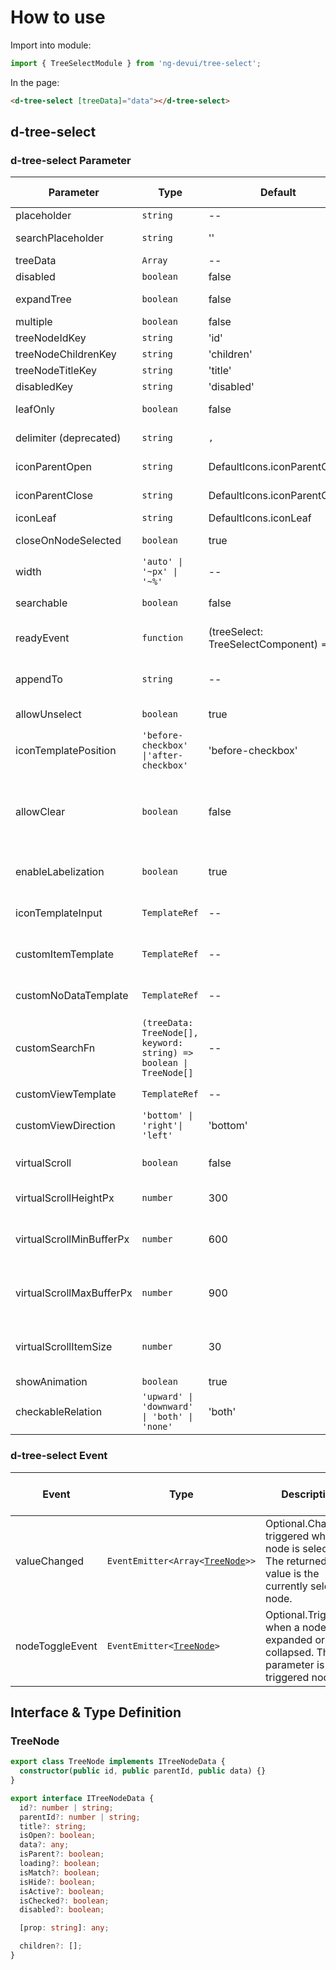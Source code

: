 # How to use

Import into module:

```ts
import { TreeSelectModule } from 'ng-devui/tree-select';
```

In the page:

```html
<d-tree-select [treeData]="data"></d-tree-select>
```

## d-tree-select

### d-tree-select Parameter

| Parameter                | Type                                                               | Default                                 | Description                                                                                                                                                                                                                                                                                          | Jump to Demo                                                                                    | Global Config |
| ------------------------ | ------------------------------------------------------------------ | --------------------------------------- | ---------------------------------------------------------------------------------------------------------------------------------------------------------------------------------------------------------------------------------------------------------------------------------------------------- | ----------------------------------------------------------------------------------------------- | ------------- |
| placeholder              | `string`                                                           | --                                      | Optional. placeholder string                                                                                                                                                                                                                                                                         | [Basic usage](demo#basic-usage)                                                                 |
| searchPlaceholder        | `string`                                                           | ''                                      | Optional. placeholder in the search text box.                                                                                                                                                                                                                                                        | [Simple search tree](demo#simple-search)                                                        |
| treeData                 | `Array`                                                            | --                                      | Required. Source data to be displayed.                                                                                                                                                                                                                                                               | [Basic usage](demo#basic-usage)                                                                 |
| disabled                 | `boolean`                                                          | false                                   | Optional. The input state is forbidden.                                                                                                                                                                                                                                                              | [Basic usage](demo#basic-usage)                                                                 |
| expandTree               | `boolean`                                                          | false                                   | Optional. indicating whether to expand the tree automatically.                                                                                                                                                                                                                                       | [Basic usage](demo#basic-usage)                                                                 |
| multiple                 | `boolean`                                                          | false                                   | Optional. It indicates the multi-choice switch.                                                                                                                                                                                                                                                      | [Basic usage](demo#basic-usage)                                                                 |
| treeNodeIdKey            | `string`                                                           | 'id'                                    | Optional. ID key name                                                                                                                                                                                                                                                                                | [Custom key](demo#keys)                                                                         |
| treeNodeChildrenKey      | `string`                                                           | 'children'                              | Optional. child node key name                                                                                                                                                                                                                                                                        | [Custom key](demo#keys)                                                                         |
| treeNodeTitleKey         | `string`                                                           | 'title'                                 | Optional. title key name                                                                                                                                                                                                                                                                             | [Custom key](demo#keys)                                                                         |
| disabledKey              | `string`                                                           | 'disabled'                              | Optional. The disabled node cannot be selected.                                                                                                                                                                                                                                                      | [Basic usage](demo#basic-usage)                                                                 |
| leafOnly                 | `boolean`                                                          | false                                   | Optional. This parameter is optional only for leaf nodes.                                                                                                                                                                                                                                            | [Only leaf nodes can be selected](demo#leaf-only)                                               |
| delimiter (deprecated)   | `string`                                                           | `,`                                     | Optional. Selected result separator (used for multiple selections)                                                                                                                                                                                                                                   |
| iconParentOpen           | `string`                                                           | DefaultIcons.iconParentOpen             | Optional. Icon when a tree node is opened                                                                                                                                                                                                                                                            | [Expand and close the icon](demo#icon-parent)                                                   |
| iconParentClose          | `string`                                                           | DefaultIcons.iconParentClose            | Optional. Icon when a tree node is closed                                                                                                                                                                                                                                                            | [Expand and close the icon](demo#icon-parent)                                                   |
| iconLeaf                 | `string`                                                           | DefaultIcons.iconLeaf                   | Optional. node icon.                                                                                                                                                                                                                                                                                 | [Custom key](demo#keys)                                                                         |
| closeOnNodeSelected      | `boolean`                                                          | true                                    | Optional. When a node is selected, the drop-down list box is disabled (only for single selection).                                                                                                                                                                                                   | [Custom key](demo#keys)                                                                         |
| width                    | `'auto' \| '~px' \| '~%'`                                          | --                                      | Optional. width of the drop-down list box                                                                                                                                                                                                                                                            | [Basic usage](demo#basic-usage)                                                                 |
| searchable               | `boolean`                                                          | false                                   | Optional. indicating whether a tree can be searched.                                                                                                                                                                                                                                                 | [Simple search tree](demo#simple-search)                                                        |
| readyEvent               | `function`                                                         | (treeSelect: TreeSelectComponent) => {} | Optional. Hook function that can be called when the component initialization is complete                                                                                                                                                                                                             | [Hook called upon completion of initialization](demo#init-hooks)                                |
| appendTo                 | `string`                                                           | --                                      | Optional. Attach the drop-down list box to the DOM selector node of the input value. If the value is empty, the drop-down list box is in the component.                                                                                                                                              | [Append To Element Capability](demo#append-to-element)                                          |
| allowUnselect            | `boolean`                                                          | true                                    | Optional. Whether to allow deselecting selected items in single-select mode.                                                                                                                                                                                                                         | [Basic usage](demo#basic-usage)                                                                 |
| iconTemplatePosition     | `'before-checkbox' \|'after-checkbox'`                             | 'before-checkbox'                       | Optional. position of the customized template                                                                                                                                                                                                                                                        | [Customizing icons and selected nodes](demo#custom-icon)                                        |
| allowClear               | `boolean`                                                          | false                                   | Optional. indicates whether to clear selected items by clicking the clear button in the text box in radio mode. The value of `allowUnselect` must be `true`. Otherwise, the experience consistency rule will be damaged. This parameter is valid only when the value of enableLabelization is false. | [Basic usage](demo#basic-usage)                                                                 |
| enableLabelization       | `boolean`                                                          | true                                    | Optional. Indicates whether to enable the tagged display effect. This parameter is enabled by default when the public cloud visual function is used.                                                                                                                                                 | [Tag-based configuration](demo#labelization)                                                    |
| iconTemplateInput        | `TemplateRef`                                                      | --                                      | Optional. Template of the customized icon                                                                                                                                                                                                                                                            | [Customizing icons and selected nodes](demo#custom-icon)                                        |
| customItemTemplate       | `TemplateRef`                                                      | --                                      | Optional. The display content of selected nodes can be customized.                                                                                                                                                                                                                                   | [Customizing icons and selected nodes](demo#custom-icon)                                        |
| customNoDataTemplate     | `TemplateRef`                                                      | --                                      | Optional. Customization of content without data. The isSearchResult parameter in the template can be used to determine whether the content is a search result.                                                                                                                                       | [Simple search tree](demo#simple-search)                                                        |
| customSearchFn           | `(treeData: TreeNode[], keyword: string) => boolean \| TreeNode[]` | --                                      | Optional. Custom search function. When true or an empty array is returned, no search result is displayed.                                                                                                                                                                                            | [Simple search tree](demo#simple-search)                                                        |
| customViewTemplate       | `TemplateRef`                                                      | --                                      | Optional. The display content of a customized region can be customized.                                                                                                                                                                                                                              | [Custom Area](demo#custom-template)                                                             |
| customViewDirection      | `'bottom' \| 'right'\| 'left'`                                     | 'bottom'                                | Optional, relative position of the customViewTemplate drop-down list box                                                                                                                                                                                                                             | [Custom Area](demo#custom-template)                                                             |
| virtualScroll            | `boolean`                                                          | false                                   | Optional. Specifies whether to enable virtual scrolling. This parameter is usually used in scenarios with a large amount of data.                                                                                                                                                                    | [Virtual scrolling] (demo#virtual-scroll)                                                       |
| virtualScrollHeightPx    | `number`                                                           | 300                                     | Optional. Set the height of the virtual scrolling content area(`px`).                                                                                                                                                                                                                                | [Virtual scroll](demo#virtual-scroll)                                                           |
| virtualScrollMinBufferPx | `number`                                                           | 600                                     | Optional. Set the minimum buffer size during virtual scrolling(`px`). For details, see https://material.angular.io/cdk/scrolling/overview#scrolling-over-fixed-size-items                                                                                                                            | [Virtual Scroll](demo#virtual-scroll)                                                           |
| virtualScrollMaxBufferPx | `number`                                                           | 900                                     | Optional. Set the maximum buffer size during virtual scrolling.(`px`) For details, see https://material.angular.io/cdk/scrolling/overview#scrolling-over-fixed-size-items                                                                                                                            | [Virtual Scroll](demo#virtual-scroll)                                                           |
| virtualScrollItemSize    | `number`                                                           | 30                                      | Optional. Set the element size in the virtual scrolling(`px`). For details, see https://material.angular.io/cdk/scrolling/overview#scrolling-over-fixed-size-items                                                                                                                                   | [Virtual Scroll](demo#virtual-scroll)                                                           |
| showAnimation            | `boolean`                                                          | true                                    | optional. Whether to enable animation.                                                                                                                                                                                                                                                               |                                                                                                 | ✔             |
| checkableRelation        | `'upward' \| 'downward' \| 'both' \| 'none'`                       | 'both'                                  | Optional. Sets the check rule of the parent-child                                                                                                                                                                                                                                                    | [Tree checkableRelation](http://devui.huawei.com/components/zh-cn/tree/demo#check-control-tree) |

### d-tree-select Event

| Event           | Type                                             | Description                                                                                            | Jump to Demo                    |
| --------------- | ------------------------------------------------ | ------------------------------------------------------------------------------------------------------ | ------------------------------- |
| valueChanged    | `EventEmitter<Array<`[`TreeNode`](#treenode)`>>` | Optional.Changes triggered when a node is selected. The returned value is the currently selected node. | [Basic usage](demo#basic-usage) |
| nodeToggleEvent | `EventEmitter<`[`TreeNode`](#treenode)`>`        | Optional.Triggered when a node is expanded or collapsed. The parameter is the triggered node.          | [Basic usage](demo#basic-usage) |

## Interface & Type Definition

### TreeNode

```ts
export class TreeNode implements ITreeNodeData {
  constructor(public id, public parentId, public data) {}
}

export interface ITreeNodeData {
  id?: number | string;
  parentId?: number | string;
  title?: string;
  isOpen?: boolean;
  data?: any;
  isParent?: boolean;
  loading?: boolean;
  isMatch?: boolean;
  isHide?: boolean;
  isActive?: boolean;
  isChecked?: boolean;
  disabled?: boolean;

  [prop: string]: any;

  children?: [];
}
```
